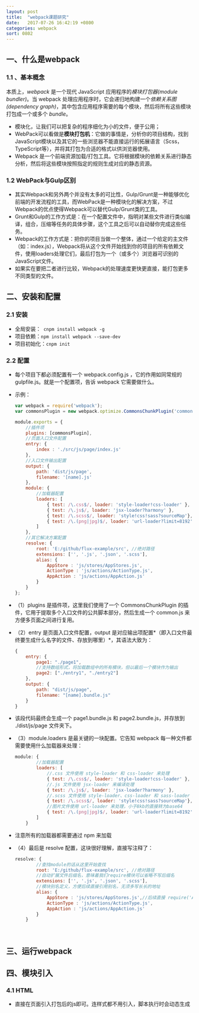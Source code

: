 ```yaml
---
layout: post
title:  "webpack课题研究"
date:   2017-07-26 16:42:19 +0800
categories: webpack
sort: 0802
---
```


## 一、什么是webpack

### 1.1 、基本概念

本质上，*webpack* 是一个现代 JavaScript 应用程序的*模块打包器(module bundler)*。当 webpack 处理应用程序时，它会递归地构建一个*依赖关系图(dependency graph)*，其中包含应用程序需要的每个模块，然后将所有这些模块打包成一个或多个 *bundle*。                                                                                                                                                                     

- 模块化，让我们可以把复杂的程序细化为小的文件，便于公用；
- WebPack可以看做是**模块打包机**：它做的事情是，分析你的项目结构，找到JavaScript模块以及其它的一些浏览器不能直接运行的拓展语言（Scss，TypeScript等），并将其打包为合适的格式以供浏览器使用。
- Webpack 是一个前端资源加载/打包工具。它将根据模块的依赖关系进行静态分析，然后将这些模块按照指定的规则生成对应的静态资源。

### 1.2 WebPack与Gulp区别

- 其实Webpack和另外两个并没有太多的可比性，Gulp/Grunt是一种能够优化前端的开发流程的工具，而WebPack是一种模块化的解决方案，不过Webpack的优点使得Webpack可以替代Gulp/Grunt类的工具。
- Grunt和Gulp的工作方式是：在一个配置文件中，指明对某些文件进行类似编译，组合，压缩等任务的具体步骤，这个工具之后可以自动替你完成这些任务。
- Webpack的工作方式是：把你的项目当做一个整体，通过一个给定的主文件（如：index.js），Webpack将从这个文件开始找到你的项目的所有依赖文件，使用loaders处理它们，最后打包为一个（或多个）浏览器可识别的JavaScript文件。
- 如果实在要把二者进行比较，Webpack的处理速度更快更直接，能打包更多不同类型的文件。

## 二、安装和配置

### 2.1 安装

- 全局安装：` cnpm install webpack -g`
- 项目依赖：`npm install webpack --save-dev`
- 项目初始化：`cnpm init`

### 2.2 配置

- 每个项目下都必须配置有一个 webpack.config.js ，它的作用如同常规的 gulpfile.js。就是一个配置项，告诉 webpack 它需要做什么。

- 示例：

  ```javascript
  var webpack = require('webpack');
  var commonsPlugin = new webpack.optimize.CommonsChunkPlugin('common.js');

  module.exports = {
      //插件项
      plugins: [commonsPlugin],
      //页面入口文件配置
      entry: {
          index : './src/js/page/index.js'
      },
      //入口文件输出配置
      output: {
          path: 'dist/js/page',
          filename: '[name].js'
      },
      module: {
          //加载器配置
          loaders: [
              { test: /\.css$/, loader: 'style-loader!css-loader' },
              { test: /\.js$/, loader: 'jsx-loader?harmony' },
              { test: /\.scss$/, loader: 'style!css!sass?sourceMap'},
              { test: /\.(png|jpg)$/, loader: 'url-loader?limit=8192'}
          ]
      },
      //其它解决方案配置
      resolve: {
          root: 'E:/github/flux-example/src', //绝对路径
          extensions: ['', '.js', '.json', '.scss'],
          alias: {
              AppStore : 'js/stores/AppStores.js',
              ActionType : 'js/actions/ActionType.js',
              AppAction : 'js/actions/AppAction.js'
          }
      }
  };
  ```

- （1）plugins 是插件项，这里我们使用了一个 CommonsChunkPlugin 的插件，它用于提取多个入口文件的公共脚本部分，然后生成一个 common.js 来方便多页面之间进行复用。

- （2）entry 是页面入口文件配置，output 是对应输出项配置*（即入口文件最终要生成什么名字的文件、存放到哪里）*，其语法大致为：

  ```javascript
  {
      entry: {
          page1: "./page1",
          //支持数组形式，将加载数组中的所有模块，但以最后一个模块作为输出
          page2: ["./entry1", "./entry2"]
      },
      output: {
          path: "dist/js/page",
          filename: "[name].bundle.js"
      }
  }
  ```

- 该段代码最终会生成一个 page1.bundle.js 和 page2.bundle.js，并存放到 ./dist/js/page 文件夹下。

- （3）module.loaders 是最关键的一块配置。它告知 webpack 每一种文件都需要使用什么加载器来处理：

  ```javascript
  module: {
          //加载器配置
          loaders: [
              //.css 文件使用 style-loader 和 css-loader 来处理
              { test: /\.css$/, loader: 'style-loader!css-loader' },
              //.js 文件使用 jsx-loader 来编译处理
              { test: /\.js$/, loader: 'jsx-loader?harmony' },
              //.scss 文件使用 style-loader、css-loader 和 sass-loader 来编译处理
              { test: /\.scss$/, loader: 'style!css!sass?sourceMap'},
              //图片文件使用 url-loader 来处理，小于8kb的直接转为base64
              { test: /\.(png|jpg)$/, loader: 'url-loader?limit=8192'}
          ]
      }
  ```

- 注意所有的加载器都需要通过 npm 来加载

- （4）最后是 resolve 配置，这块很好理解，直接写注释了：

  ```javascript
  resolve: {
          //查找module的话从这里开始查找
          root: 'E:/github/flux-example/src', //绝对路径
          //自动扩展文件后缀名，意味着我们require模块可以省略不写后缀名
          extensions: ['', '.js', '.json', '.scss'],
          //模块别名定义，方便后续直接引用别名，无须多写长长的地址
          alias: {
              AppStore : 'js/stores/AppStores.js',//后续直接 require('AppStore') 即可
              ActionType : 'js/actions/ActionType.js',
              AppAction : 'js/actions/AppAction.js'
          }
      }
  ```

  ​

## 三、运行webpack



## 四、模块引入

### 4.1 HTML

- 直接在页面引入打包后的js即可。连样式都不用引入，脚本执行时会动态生成<style>并标签打到head里。

  ```html
  <!DOCTYPE html>
  <html>
  <head lang="en">
    <meta charset="UTF-8">
    <title>demo</title>
  </head>
  <body>
    <script src="dist/js/page/common.js"></script>
    <script src="dist/js/page/index.js"></script>
  </body>
  </html>
  ```

- ​

### 4.2 JS

- ​

### 4.3 执行webpack

- 局部webpack，执行：`node_modules/.bin/webpack src/main.js js/bundle.js`
- package.json来设置。
- 通过package.json中的脚本部分已经默认在命令前添加了`node_modules/.bin`路径，所以无论是全局还是局部安装的Webpack，你都不需要写前面那指明详细的路径了。

## 参考文档

- http://www.jianshu.com/p/42e11515c10f


- [彻底解决Webpack打包性能问题](https://zhuanlan.zhihu.com/p/21748318)



> huangh 20170726